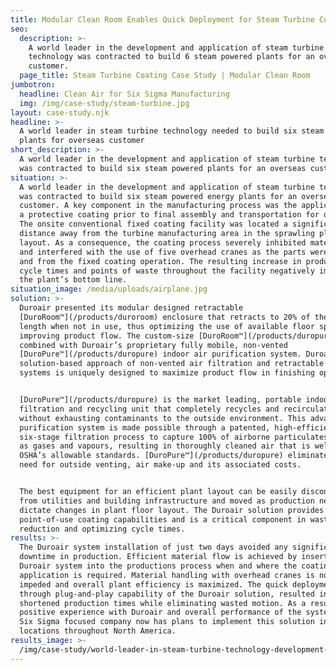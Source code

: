 ```yaml
---
title: Modular Clean Room Enables Quick Deployment for Steam Turbine Coating
seo:
  description: >-
    A world leader in the development and application of steam turbine
    technology was contracted to build 6 steam powered plants for an overseas
    customer. 
  page_title: Steam Turbine Coating Case Study | Modular Clean Room
jumbotron:
  headline: Clean Air for Six Sigma Manufacturing
  img: /img/case-study/steam-turbine.jpg
layout: case-study.njk
headline: >-
  A world leader in steam turbine technology needed to build six steam powered
  plants for overseas customer
short_description: >-
  A world leader in the development and application of steam turbine technology
  was contracted to build six steam powered plants for an overseas customer.
situation: >-
  A world leader in the development and application of steam turbine technology
  was contracted to build six steam powered energy plants for an overseas
  customer. A key component in the manufacturing process was the application of
  a protective coating prior to final assembly and transportation for delivery.
  The onsite conventional fixed coating facility was located a significant
  distance away from the turbine manufacturing area in the sprawling plant
  layout. As a consequence, the coating process severely inhibited material flow
  and interfered with the use of five overhead cranes as the parts were moved to
  and from the fixed coating operation. The resulting increase in production
  cycle times and points of waste throughout the facility negatively impacted
  the plant’s bottom line.
situation_image: /media/uploads/airplane.jpg
solution: >-
  Duroair presented its modular designed retractable
  [DuroRoom™](/products/duroroom) enclosure that retracts to 20% of the extended
  length when not in use, thus optimizing the use of available floor space while
  improving product flow. The custom-size [DuroRoom™](/products/duropure) was
  combined with Duroair’s proprietary fully mobile, non-vented
  [DuroPure™](/products/duropure) indoor air purification system. Duroair’s
  solution-based approach of non-vented air filtration and retractable enclosure
  systems is uniquely designed to maximize product flow in finishing operations.


  [DuroPure™](/products/duropure) is the market leading, portable indoor air
  filtration and recycling unit that completely recycles and recirculates air
  without exhausting contaminants to the outside environment. This advanced air
  purification system is made possible through a patented, high-efficiency,
  six-stage filtration process to capture 100% of airborne particulates, as well
  as gases and vapours, resulting in thoroughly cleaned air that is well within
  OSHA’s allowable standards. [DuroPure™](/products/duropure) eliminates the
  need for outside venting, air make-up and its associated costs.


  The best equipment for an efficient plant layout can be easily disconnected
  from utilities and building infrastructure and moved as production needs
  dictate changes in plant floor layout. The Duroair solution provides
  point-of-use coating capabilities and is a critical component in waste
  reduction and optimizing cycle times.
results: >-
  The Duroair system installation of just two days avoided any significant
  downtime in production. Efficient material flow is achieved by inserting the
  Duroair system into the productions process when and where the coating
  application is required. Material handling with overhead cranes is no longer
  impeded and overall plant efficiency is maximized. The quick deployment,
  through plug-and-play capability of the Duroair solution, resulted in
  shortened production times while eliminating wasted motion. As a result of the
  positive experience with Duroair and overall performance of the system, the
  Six Sigma focused company now has plans to implement this solution in various
  locations throughout North America.
results_image: >-
  /img/case-study/world-leader-in-steam-turbine-technology-development-results.jpg
---
```


